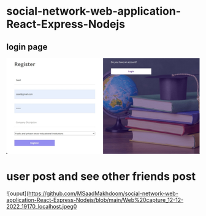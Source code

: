 # social-network-web-application-React-Express-Nodejs
## login page
![output](https://github.com/MSaadMakhdoom/social-network-web-application-React-Express-Nodejs/blob/main/Web%20capture_12-12-2022_191524_localhost.jpeg)
#
#
# user post and see other friends post
![ouput](https://github.com/MSaadMakhdoom/social-network-web-application-React-Express-Nodejs/blob/main/Web%20capture_12-12-2022_19170_localhost.jpeg0
